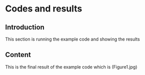# Codes and results

## Introduction
This section is running the example code and showing the results

## Content
This is the final result of the example code which is (Figure1.jpg)
